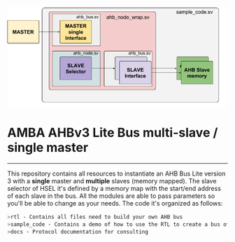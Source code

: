 ![logo](diagram_ahb_bus.png)

# AMBA AHBv3 Lite Bus multi-slave / single master 
------

This repository contains all resources to instantiate an AHB Bus Lite version 3 with a **single** master and **multiple** slaves (memory mapped). The slave selector of HSEL it's defined by a memory map with the start/end address of each slave in the bus. All the modules are able to pass parameters so you'll be able to change as your needs. The code it's organized as follows:
```bash
>rtl - Contains all files need to build your own AHB bus
>sample_code - Contains a demo of how to use the RTL to create a bus of slaves with two memories
>docs - Protocol documentation for consulting
```
